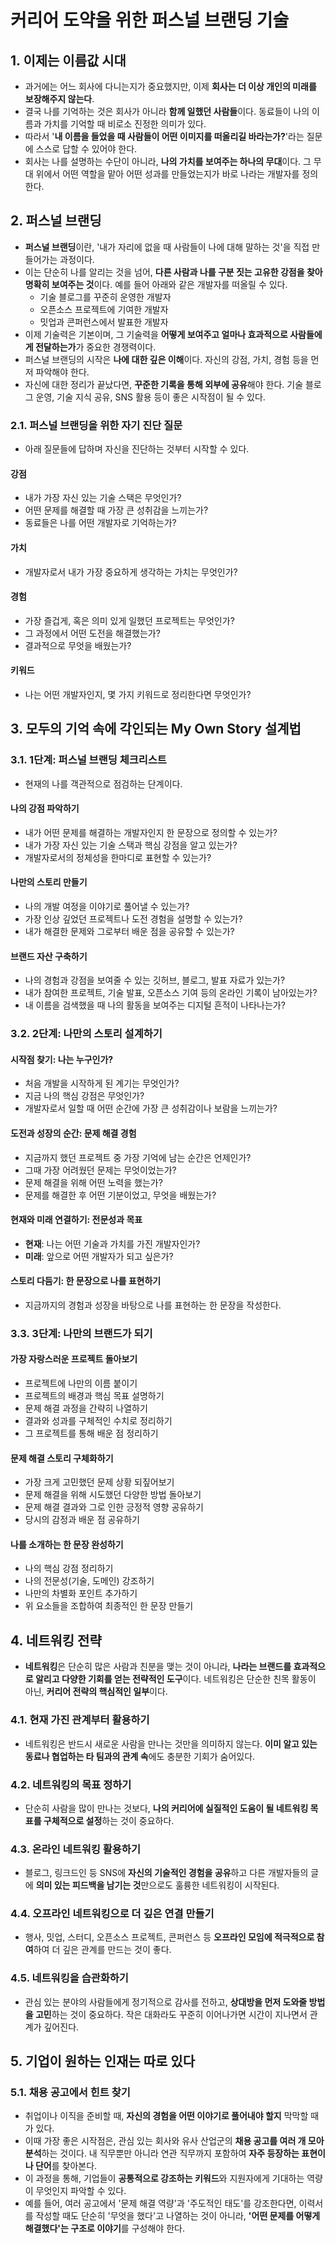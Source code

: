 # 커리어 도약을 위한 퍼스널 브랜딩 기술

## 1. 이제는 이름값 시대

- 과거에는 어느 회사에 다니는지가 중요했지만, 이제 **회사는 더 이상 개인의 미래를 보장해주지 않는다**.
- 결국 나를 기억하는 것은 회사가 아니라 **함께 일했던 사람들**이다. 동료들이 나의 이름과 가치를 기억할 때 비로소 진정한 의미가 있다.
- 따라서 '**내 이름을 들었을 때 사람들이 어떤 이미지를 떠올리길 바라는가?**'라는 질문에 스스로 답할 수 있어야 한다.
- 회사는 나를 설명하는 수단이 아니라, **나의 가치를 보여주는 하나의 무대**이다. 그 무대 위에서 어떤 역할을 맡아 어떤 성과를 만들었는지가 바로 나라는 개발자를 정의한다.

## 2. 퍼스널 브랜딩

- **퍼스널 브랜딩**이란, '내가 자리에 없을 때 사람들이 나에 대해 말하는 것'을 직접 만들어가는 과정이다.
- 이는 단순히 나를 알리는 것을 넘어, **다른 사람과 나를 구분 짓는 고유한 강점을 찾아 명확히 보여주는 것**이다. 예를 들어 아래와 같은 개발자를 떠올릴 수 있다.
  - 기술 블로그를 꾸준히 운영한 개발자
  - 오픈소스 프로젝트에 기여한 개발자
  - 밋업과 콘퍼런스에서 발표한 개발자
- 이제 기술력은 기본이며, 그 기술력을 **어떻게 보여주고 얼마나 효과적으로 사람들에게 전달하는가**가 중요한 경쟁력이다.
- 퍼스널 브랜딩의 시작은 **나에 대한 깊은 이해**이다. 자신의 강점, 가치, 경험 등을 먼저 파악해야 한다.
- 자신에 대한 정리가 끝났다면, **꾸준한 기록을 통해 외부에 공유**해야 한다. 기술 블로그 운영, 기술 지식 공유, SNS 활용 등이 좋은 시작점이 될 수 있다.

### 2.1. 퍼스널 브랜딩을 위한 자기 진단 질문

- 아래 질문들에 답하며 자신을 진단하는 것부터 시작할 수 있다.

#### 강점

- 내가 가장 자신 있는 기술 스택은 무엇인가?
- 어떤 문제를 해결할 때 가장 큰 성취감을 느끼는가?
- 동료들은 나를 어떤 개발자로 기억하는가?

#### 가치

- 개발자로서 내가 가장 중요하게 생각하는 가치는 무엇인가?

#### 경험

- 가장 즐겁게, 혹은 의미 있게 일했던 프로젝트는 무엇인가?
- 그 과정에서 어떤 도전을 해결했는가?
- 결과적으로 무엇을 배웠는가?

#### 키워드

- 나는 어떤 개발자인지, 몇 가지 키워드로 정리한다면 무엇인가?

## 3. 모두의 기억 속에 각인되는 My Own Story 설계법

### 3.1. 1단계: 퍼스널 브랜딩 체크리스트

- 현재의 나를 객관적으로 점검하는 단계이다.

#### 나의 강점 파악하기

- 내가 어떤 문제를 해결하는 개발자인지 한 문장으로 정의할 수 있는가?
- 내가 가장 자신 있는 기술 스택과 핵심 강점을 알고 있는가?
- 개발자로서의 정체성을 한마디로 표현할 수 있는가?

#### 나만의 스토리 만들기

- 나의 개발 여정을 이야기로 풀어낼 수 있는가?
- 가장 인상 깊었던 프로젝트나 도전 경험을 설명할 수 있는가?
- 내가 해결한 문제와 그로부터 배운 점을 공유할 수 있는가?

#### 브랜드 자산 구축하기

- 나의 경험과 강점을 보여줄 수 있는 깃허브, 블로그, 발표 자료가 있는가?
- 내가 참여한 프로젝트, 기술 발표, 오픈소스 기여 등의 온라인 기록이 남아있는가?
- 내 이름을 검색했을 때 나의 활동을 보여주는 디지털 흔적이 나타나는가?

### 3.2. 2단계: 나만의 스토리 설계하기

#### 시작점 찾기: 나는 누구인가?

- 처음 개발을 시작하게 된 계기는 무엇인가?
- 지금 나의 핵심 강점은 무엇인가?
- 개발자로서 일할 때 어떤 순간에 가장 큰 성취감이나 보람을 느끼는가?

#### 도전과 성장의 순간: 문제 해결 경험

- 지금까지 했던 프로젝트 중 가장 기억에 남는 순간은 언제인가?
- 그때 가장 어려웠던 문제는 무엇이었는가?
- 문제 해결을 위해 어떤 노력을 했는가?
- 문제를 해결한 후 어떤 기분이었고, 무엇을 배웠는가?

#### 현재와 미래 연결하기: 전문성과 목표

- **현재**: 나는 어떤 기술과 가치를 가진 개발자인가?
- **미래**: 앞으로 어떤 개발자가 되고 싶은가?

#### 스토리 다듬기: 한 문장으로 나를 표현하기

- 지금까지의 경험과 성장을 바탕으로 나를 표현하는 한 문장을 작성한다.

### 3.3. 3단계: 나만의 브랜드가 되기

#### 가장 자랑스러운 프로젝트 돌아보기

- 프로젝트에 나만의 이름 붙이기
- 프로젝트의 배경과 핵심 목표 설명하기
- 문제 해결 과정을 간략히 나열하기
- 결과와 성과를 구체적인 수치로 정리하기
- 그 프로젝트를 통해 배운 점 정리하기

#### 문제 해결 스토리 구체화하기

- 가장 크게 고민했던 문제 상황 되짚어보기
- 문제 해결을 위해 시도했던 다양한 방법 돌아보기
- 문제 해결 결과와 그로 인한 긍정적 영향 공유하기
- 당시의 감정과 배운 점 공유하기

#### 나를 소개하는 한 문장 완성하기

- 나의 핵심 강점 정리하기
- 나의 전문성(기술, 도메인) 강조하기
- 나만의 차별화 포인트 추가하기
- 위 요소들을 조합하여 최종적인 한 문장 만들기

## 4. 네트워킹 전략

- **네트워킹**은 단순히 많은 사람과 친분을 맺는 것이 아니라, **나라는 브랜드를 효과적으로 알리고 다양한 기회를 얻는 전략적인 도구**이다. 네트워킹은 단순한 친목 활동이 아닌, **커리어 전략의 핵심적인 일부**이다.

### 4.1. 현재 가진 관계부터 활용하기

- 네트워킹은 반드시 새로운 사람을 만나는 것만을 의미하지 않는다. **이미 알고 있는 동료나 협업하는 타 팀과의 관계 속**에도 충분한 기회가 숨어있다.

### 4.2. 네트워킹의 목표 정하기

- 단순히 사람을 많이 만나는 것보다, **나의 커리어에 실질적인 도움이 될 네트워킹 목표를 구체적으로 설정**하는 것이 중요하다.

### 4.3. 온라인 네트워킹 활용하기

- 블로그, 링크드인 등 SNS에 **자신의 기술적인 경험을 공유**하고 다른 개발자들의 글에 **의미 있는 피드백을 남기는 것**만으로도 훌륭한 네트워킹이 시작된다.

### 4.4. 오프라인 네트워킹으로 더 깊은 연결 만들기

- 행사, 밋업, 스터디, 오픈소스 프로젝트, 콘퍼런스 등 **오프라인 모임에 적극적으로 참여**하여 더 깊은 관계를 만드는 것이 좋다.

### 4.5. 네트워킹을 습관화하기

- 관심 있는 분야의 사람들에게 정기적으로 감사를 전하고, **상대방을 먼저 도와줄 방법을 고민**하는 것이 중요하다. 작은 대화라도 꾸준히 이어나가면 시간이 지나면서 관계가 깊어진다.

## 5. 기업이 원하는 인재는 따로 있다

### 5.1. 채용 공고에서 힌트 찾기

- 취업이나 이직을 준비할 때, **자신의 경험을 어떤 이야기로 풀어내야 할지** 막막할 때가 있다.
- 이때 가장 좋은 시작점은, 관심 있는 회사와 유사 산업군의 **채용 공고를 여러 개 모아 분석**하는 것이다. 내 직무뿐만 아니라 연관 직무까지 포함하여 **자주 등장하는 표현이나 단어**를 찾아본다.
- 이 과정을 통해, 기업들이 **공통적으로 강조하는 키워드**와 지원자에게 기대하는 역량이 무엇인지 파악할 수 있다.
- 예를 들어, 여러 공고에서 '문제 해결 역량'과 '주도적인 태도'를 강조한다면, 이력서를 작성할 때도 단순히 '무엇을 했다'고 나열하는 것이 아니라, **'어떤 문제를 어떻게 해결했다'는 구조로 이야기**를 구성해야 한다.
